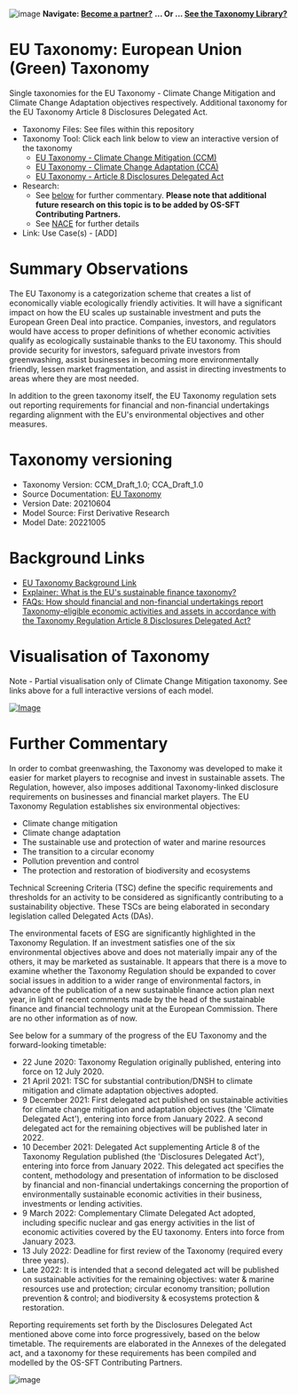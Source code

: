 ![image](https://user-images.githubusercontent.com/112073913/188821900-0c411acf-fbdd-4163-adc9-3ba4e2be78df.png)
**Navigate: [Become a partner?](https://github.com/OS-SFT/06-COLLABORATORS-PARTNERS)**
**... Or ... [See the Taxonomy Library?](https://github.com/orgs/OS-SFT/projects/2)**

# EU Taxonomy: European Union (Green) Taxonomy
Single taxonomies for the EU Taxonomy - Climate Change Mitigation and Climate Change Adaptation objectives respectively.
Additional taxonomy for the EU Taxonomy Article 8 Disclosures Delegated Act.

- Taxonomy Files: See files within this repository
- Taxonomy Tool: Click each link below to view an interactive version of the taxonomy
  - [EU Taxonomy - Climate Change Mitigation (CCM)](https://os-sft.solidatus.com/viewer/share/JtcNgEQfxVEgejG1Ezdn3Ym9RDzYXVbv)
  - [EU Taxonomy - Climate Change Adaptation (CCA)](https://os-sft.solidatus.com/viewer/share/AFqwhixwTXEr1abPoFPRgVyfC73KOply)
  - [EU Taxonomy - Article 8 Disclosures Delegated Act](https://os-sft.solidatus.com/viewer/share/gpYymd3aGhsj96T3xI6PaQBIqxM3aD0t)
- Research:
  - See [below](https://github.com/OS-SFT/Taxonomy-Mappings-Library/tree/main/Single%20Taxonomies/EU%20Taxonomy#further-commentary) for further commentary. **Please note that additional future research on this topic is to be added by OS-SFT Contributing Partners.**
  - See [NACE](https://github.com/OS-SFT/Taxonomy-Mappings-Library/tree/main/Industry%20Classification%20Taxonomies/NACE) for further details
- Link: Use Case(s) - [ADD]

# Summary Observations
The EU Taxonomy is a categorization scheme that creates a list of economically viable ecologically friendly activities. It will have a significant impact on how the EU scales up sustainable investment and puts the European Green Deal into practice. Companies, investors, and regulators would have access to proper definitions of whether economic activities qualify as ecologically sustainable thanks to the EU taxonomy. This should provide security for investors, safeguard private investors from greenwashing, assist businesses in becoming more environmentally friendly, lessen market fragmentation, and assist in directing investments to areas where they are most needed.

In addition to the green taxonomy itself, the EU Taxonomy regulation sets out reporting requirements for financial and non-financial undertakings regarding alignment with the EU's environmental objectives and other measures.

# Taxonomy versioning

- Taxonomy Version: CCM_Draft_1.0; CCA_Draft_1.0
- Source Documentation: [EU Taxonomy](https://eur-lex.europa.eu/legal-content/EN/TXT/PDF/?uri=CELEX:32021R2139&from=EN)
- Version Date: 20210604
- Model Source: First Derivative Research
- Model Date: 20221005

# Background Links
- [EU Taxonomy Background Link](https://finance.ec.europa.eu/sustainable-finance/tools-and-standards/eu-taxonomy-sustainable-activities_en)
- [Explainer: What is the EU's sustainable finance taxonomy?](https://www.reuters.com/business/sustainable-business/what-is-eus-sustainable-finance-taxonomy-2022-02-03/)
- [FAQs: How should financial and non-financial undertakings report Taxonomy-eligible economic activities and assets in accordance with the Taxonomy Regulation Article 8 Disclosures Delegated Act?](https://finance.ec.europa.eu/system/files/2022-01/sustainable-finance-taxonomy-article-8-report-eligible-activities-assets-faq_en.pdf)

# Visualisation of Taxonomy
Note - Partial visualisation only of Climate Change Mitigation taxonomy. See links above for a full interactive versions of each model.

[![Image](https://user-images.githubusercontent.com/112079442/194052952-d724d94b-e524-487f-87b7-76d8fc7f9295.png "Click to open interactive Taxonomy Tool")](https://os-sft.solidatus.com/viewer/share/JtcNgEQfxVEgejG1Ezdn3Ym9RDzYXVbv)

# Further Commentary
In order to combat greenwashing, the Taxonomy was developed to make it easier for market players to recognise and invest in sustainable assets. The Regulation, however, also imposes additional Taxonomy-linked disclosure requirements on businesses and financial market players.
The EU Taxonomy Regulation establishes six environmental objectives:
- Climate change mitigation
- Climate change adaptation
- The sustainable use and protection of water and marine resources
- The transition to a circular economy
- Pollution prevention and control
- The protection and restoration of biodiversity and ecosystems

Technical Screening Criteria (TSC) define the specific requirements and thresholds for an activity to be considered as significantly contributing to a sustainability objective. These TSCs are being elaborated in secondary legislation called Delegated Acts (DAs).

The environmental facets of ESG are significantly highlighted in the Taxonomy Regulation. If an investment satisfies one of the six environmental objectives above and does not materially impair any of the others, it may be marketed as sustainable. It appears that there is a move to examine whether the Taxonomy Regulation should be expanded to cover social issues in addition to a wider range of environmental factors, in advance of the publication of a new sustainable finance action plan next year, in light of recent comments made by the head of the sustainable finance and financial technology unit at the European Commission. There are no other information as of now.

See below for a summary of the progress of the EU Taxonomy and the forward-looking timetable:

* 22 June 2020: Taxonomy Regulation originally published, entering into force on 12 July 2020.
* 21 April 2021: TSC for substantial contribution/DNSH to climate mitigation and climate adaptation objectives adopted.
* 9 December 2021: First delegated act published on sustainable activities for climate change mitigation and adaptation objectives (the 'Climate Delegated Act'), entering into force from January 2022. A second delegated act for the remaining objectives will be published later in 2022.
* 10 December 2021: Delegated Act supplementing Article 8 of the Taxonomy Regulation published (the 'Disclosures Delegated Act'), entering into force from January 2022. This delegated act specifies the content, methodology and presentation of information to be disclosed by financial and non-financial undertakings concerning the proportion of environmentally sustainable economic activities in their business, investments or lending activities.
* 9 March 2022: Complementary Climate Delegated Act adopted, including specific nuclear and gas energy activities in the list of economic activities covered by the EU taxonomy. Enters into force from January 2023.
* 13 July 2022: Deadline for first review of the Taxonomy (required every three years).
* Late 2022: It is intended that a second delegated act will be published on sustainable activities for the remaining objectives: water & marine resources use and protection; circular economy transition; pollution prevention & control; and biodiversity & ecosystems protection & restoration.

Reporting requirements set forth by the Disclosures Delegated Act mentioned above come into force progressively, based on the below timetable. The requirements are elaborated in the Annexes of the delegated act, and a taxonomy for these requirements has been compiled and modelled by the OS-SFT Contributing Partners.

![image](https://user-images.githubusercontent.com/112079442/194115623-bfafa96a-8549-4f2c-afd6-60baa59ab153.png)
